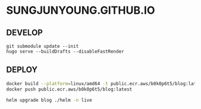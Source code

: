 # SUNGJUNYOUNG.GITHUB.IO

## DEVELOP
```
git submodule update --init
hugo serve --buildDrafts --disableFastRender
```

## DEPLOY
```bash
docker build --platform=linux/amd64 -t public.ecr.aws/b0k0p6t5/blog:latest .           
docker push public.ecr.aws/b0k0p6t5/blog:latest
 
helm upgrade blog ./helm -n live
```